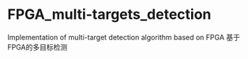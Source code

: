 # FPGA_multi-targets_detection
Implementation of multi-target detection algorithm based on FPGA
基于FPGA的多目标检测

